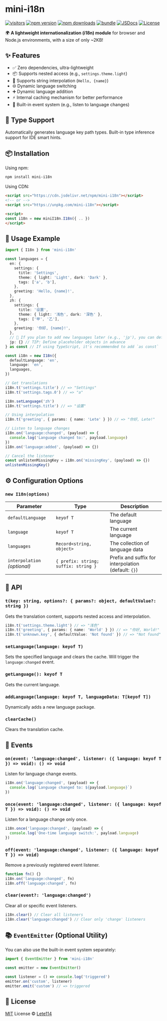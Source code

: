 # mini-i18n

[![visitors][visitors-src]][visitors-href]
[![npm version][npm-version-src]][npm-version-href]
[![npm downloads][npm-downloads-src]][npm-downloads-href]
[![bundle][bundle-src]][bundle-href]
[![JSDocs][jsdocs-src]][jsdocs-href]
[![License][license-src]][license-href]

🌍 **A lightweight internationalization (i18n) module** for browser and Node.js environments, with a size of only ~2KB!

## ✨ Features

- ✅ Zero dependencies, ultra-lightweight
- 📦 Supports nested access (e.g., `settings.theme.light`)
- 🔄 Supports string interpolation (`Hello, {name}`)
- 🌐 Dynamic language switching
- ➕ Dynamic language addition
- ⚡ Internal caching mechanism for better performance
- 🧩 Built-in event system (e.g., listen to language changes)

## 🔧 Type Support

Automatically generates language key path types. Built-in type inference support for IDE smart hints.

## 📦 Installation

Using npm:
```bash
npm install mini-i18n
```

Using CDN:
```html
<script src="https://cdn.jsdelivr.net/npm/mini-i18n"></script>
<!-- or -->
<script src="https://unpkg.com/mini-i18n"></script>

<script>
const i18n = new miniI18n.I18n({ .. })
</script>
```

## 🚀 Usage Example

```ts
import { I18n } from 'mini-i18n'

const languages = {
  en: {
    settings: {
      title: 'Settings',
      theme: { light: 'Light', dark: 'Dark' },
      tags: ['a', 'b'],
    },
    greeting: 'Hello, {name}!',
  },
  zh: {
    settings: {
      title: '设置',
      theme: { light: '浅色', dark: '深色' },
      tags: ['甲', '乙'],
    },
    greeting: '你好, {name}!',
  },
  // 🔁 If you plan to add new languages later (e.g., 'jp'), you can define an empty object in advance to avoid TS errors
  jp: {} // TIP: Define placeholder objects in advance
} as const // If using TypeScript, it's recommended to add `as const`

const i18n = new I18n({
  defaultLanguage: 'en',
  language: 'en',
  languages,
})

// Get translations
i18n.t('settings.title') // => "Settings"
i18n.t('settings.tags.0') // => "a"

i18n.setLanguage('zh')
i18n.t('settings.title') // => "设置"

// Using interpolation
i18n.t('greeting', { params: { name: 'Lete' } }) // => "你好, Lete!"

// Listen to language changes
i18n.on('language:changed', (payload) => {
  console.log('Language changed to:', payload.language)
})
i18n.on('language:added', (payload) => {})

// Cancel the listener
const unlistenMissingKey = i18n.on('missingKey', (payload) => {})
unlistenMissingKey()
```

## ⚙️ Configuration Options

### `new I18n(options)`

| Parameter           | Type                         | Description                                             |
|---------------------|------------------------------|---------------------------------------------------------|
| `defaultLanguage`   | `keyof T`                    | The default language                                    |
| `language`          | `keyof T`                    | The current language                                    |
| `languages`         | `Record<string, object>`     | The collection of language data                         |
| `interpolation` _(optional)_ | `{ prefix: string; suffix: string }` | Prefix and suffix for interpolation (default: `{}`)    |

## 🧩 API

### `t(key: string, options?: { params?: object, defaultValue?: string })`

Gets the translation content, supports nested access and interpolation.

```ts
i18n.t('settings.theme.light') // => "浅色"
i18n.t('greeting', { params: { name: 'World' } }) // => "你好, World!"
i18n.t('unknown.key', { defaultValue: 'Not found' }) // => "Not found"
```

### `setLanguage(language: keyof T)`

Sets the specified language and clears the cache. Will trigger the `language:changed` event.

### `getLanguage(): keyof T`

Gets the current language.

### `addLanguage(language: keyof T, languageData: T[keyof T])`

Dynamically adds a new language package.

### `clearCache()`

Clears the translation cache.

## 📣 Events

### `on(event: 'language:changed', listener: ({ language: keyof T }) => void): () => void`

Listen for language change events.

```ts
i18n.on('language:changed', (payload) => {
  console.log(`Language changed to: ${payload.language}`)
})
```

### `once(event: 'language:changed', listener: ({ language: keyof T }) => void): () => void`

Listen for a language change only once.

```ts
i18n.once('language:changed', (payload) => {
  console.log('One-time language switch:', payload.language)
})
```

### `off(event: 'language:changed', listener: ({ language: keyof T }) => void)`

Remove a previously registered event listener.

```ts
function fn() {}
i18n.on('language:changed', fn)
i18n.off('language:changed', fn)
```

### `clear(event?: 'language:changed')`

Clear all or specific event listeners.

```ts
i18n.clear() // Clear all listeners
i18n.clear('language:changed') // Clear only 'change' listeners
```

## 📚 `EventEmitter` (Optional Utility)

You can also use the built-in event system separately:

```ts
import { EventEmitter } from 'mini-i18n'

const emitter = new EventEmitter()

const listener = () => console.log('triggered')
emitter.on('custom', listener)
emitter.emit('custom') // => triggered
```

## 📄 License

[MIT](./LICENSE) License © [Lete114](https://github.com/lete114)

<!-- Badges -->

[visitors-src]: https://visitor-badge.imlete.cn/?id=github.CreateWheel.mini-i18n&labelColor=080f12&color=1fa669&type=pv&style=flat
[visitors-href]: https://github.com/Lete114/visitor-badge

[npm-version-src]: https://img.shields.io/npm/v/mini-i18n?style=flat&colorA=080f12&colorB=1fa669
[npm-version-href]: https://npmjs.com/package/mini-i18n

[npm-downloads-src]: https://img.shields.io/npm/dm/mini-i18n?style=flat&colorA=080f12&colorB=1fa669
[npm-downloads-href]: https://npmjs.com/package/mini-i18n

[bundle-src]: https://img.shields.io/bundlephobia/minzip/mini-i18n?style=flat&colorA=080f12&colorB=1fa669&label=minzip
[bundle-href]: https://bundlephobia.com/result?p=mini-i18n

[license-src]: https://img.shields.io/github/license/CreateWheel/mini-i18n.svg?style=flat&colorA=080f12&colorB=1fa669
[license-href]: https://github.com/CreateWheel/mini-i18n/blob/main/LICENSE

[jsdocs-src]: https://img.shields.io/badge/jsdocs-reference-080f12?style=flat&colorA=080f12&colorB=1fa669
[jsdocs-href]: https://www.jsdocs.io/package/mini-i18n
